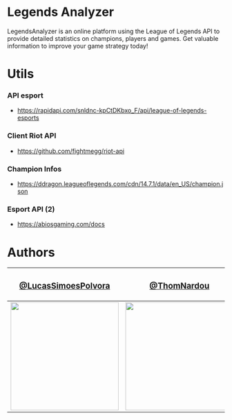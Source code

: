 # Legends Analyzer
LegendsAnalyzer is an online platform using the League of Legends API to provide detailed statistics on champions, players and games. Get valuable information to improve your game strategy today!

# Utils 

### API esport
- https://rapidapi.com/snldnc-kpCtDKbxo_F/api/league-of-legends-esports

### Client Riot API
- https://github.com/fightmegg/riot-api

### Champion Infos
- https://ddragon.leagueoflegends.com/cdn/14.7.1/data/en_US/champion.json

### Esport API (2)
- https://abiosgaming.com/docs

# Authors

| <h3><a href="https://github.com/LucasSimoesPolvora">@LucasSimoesPolvora</a></h3> | <h3><a href="https://github.com/ThomNardou">@ThomNardou</a></h3> |
| ------------- | ------------- |
| <img src="https://avatars.githubusercontent.com/u/122774951?v=4" style="width: 250"/>  | <img src="https://avatars.githubusercontent.com/u/122774874?v=4" style="width: 250" /> |